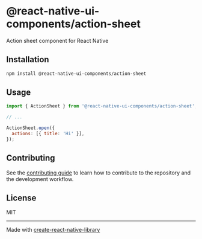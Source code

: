 # @react-native-ui-components/action-sheet

Action sheet component for React Native

## Installation

```sh
npm install @react-native-ui-components/action-sheet
```

## Usage

```js
import { ActionSheet } from '@react-native-ui-components/action-sheet';

// ...

ActionSheet.open({
  actions: [{ title: 'Hi' }],
});
```

## Contributing

See the [contributing guide](CONTRIBUTING.md) to learn how to contribute to the repository and the development workflow.

## License

MIT

---

Made with [create-react-native-library](https://github.com/callstack/react-native-builder-bob)
